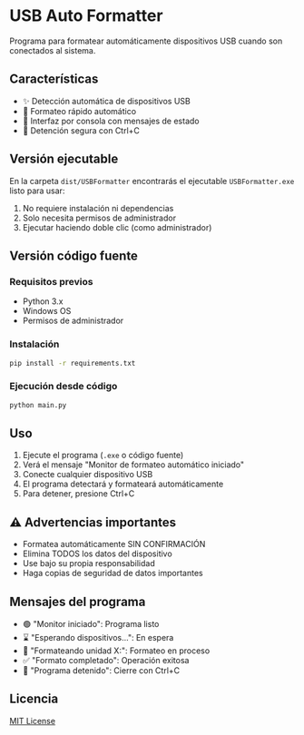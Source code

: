 # USB Auto Formatter

Programa para formatear automáticamente dispositivos USB cuando son conectados al sistema.

## Características

- ✨ Detección automática de dispositivos USB
- 🚀 Formateo rápido automático
- 📝 Interfaz por consola con mensajes de estado
- 🛑 Detención segura con Ctrl+C

## Versión ejecutable

En la carpeta `dist/USBFormatter` encontrarás el ejecutable `USBFormatter.exe` listo para usar:
1. No requiere instalación ni dependencias
2. Solo necesita permisos de administrador
3. Ejecutar haciendo doble clic (como administrador)

## Versión código fuente

### Requisitos previos
- Python 3.x
- Windows OS
- Permisos de administrador

### Instalación
```bash
pip install -r requirements.txt
```

### Ejecución desde código
```bash
python main.py
```

## Uso

1. Ejecute el programa (`.exe` o código fuente)
2. Verá el mensaje "Monitor de formateo automático iniciado"
3. Conecte cualquier dispositivo USB
4. El programa detectará y formateará automáticamente
5. Para detener, presione Ctrl+C

## ⚠️ Advertencias importantes

- Formatea automáticamente SIN CONFIRMACIÓN
- Elimina TODOS los datos del dispositivo
- Use bajo su propia responsabilidad
- Haga copias de seguridad de datos importantes

## Mensajes del programa

- 🟢 "Monitor iniciado": Programa listo
- ⌛ "Esperando dispositivos...": En espera
- 🔄 "Formateando unidad X:": Formateo en proceso
- ✅ "Formato completado": Operación exitosa
- 🛑 "Programa detenido": Cierre con Ctrl+C

## Licencia

[MIT License](LICENSE)
